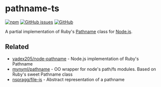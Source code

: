 # pathname-ts

[![npm](https://img.shields.io/npm/v/pathname-ts)](https://www.npmjs.com/package/pathname-ts)
[![GitHub issues](https://img.shields.io/github/issues/tcd/pathname-ts)](https://github.com/tcd/pathname-ts/issues)
[![GitHub](https://img.shields.io/github/license/tcd/pathname-ts)](https://github.com/tcd/pathname-ts/blob/master/LICENSE.md)


A partial implementation of Ruby's [Pathname][pathname] class for [Node.js][node].


## Related

- [yadex205/node-pathname](https://github.com/yadex205/node-pathname) - Node.js implementation of Ruby's Pathname
- [mynyml/pathname](https://github.com/mynyml/pathname) - OO wrapper for node's path/fs modules. Based on Ruby's sweet Pathname class
- [nspragg/file-js](https://github.com/nspragg/file-js) - Abstract representation of a pathname

[pathname]: https://ruby-doc.org/stdlib-2.7.0/libdoc/pathname/rdoc/Pathname.html
[node]: https://nodejs.dev/

